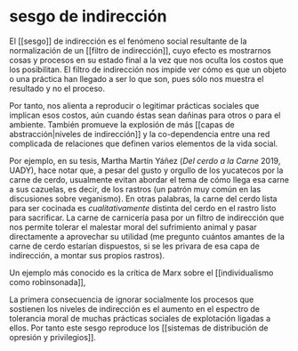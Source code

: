 # sesgo de indirección
El [[sesgo]] de indirección es el fenómeno social resultante de la normalización de un [[filtro de indirección]], cuyo efecto es mostrarnos cosas y procesos en su estado final a la vez que nos oculta los costos que los posibilitan. El filtro de indirección nos impide ver cómo es que un objeto o una práctica han llegado a ser lo que son, pues sólo nos muestra el resultado y no el proceso.

Por tanto, nos alienta a reproducir o legitimar prácticas sociales que implican esos costos, aún cuando éstas sean dañinas para otros o para el ambiente. También promueve la explosión de más [[capas de abstracción|niveles de indirección]] y la co-dependencia entre una red complicada de relaciones que definen varios elementos de la vida social.

Por ejemplo, en su tesis, Martha Martín Yáñez (*Del cerdo a la Carne* 2019, UADY), hace notar que, a pesar del gusto y orgullo de los yucatecos por la carne de cerdo, usualmente evitan abordar el tema de cómo llega esa carne a sus cazuelas, es decir, de los rastros (un patrón muy común en las discusiones sobre veganismo). En otras palabras, la carne del cerdo lista para ser cocinada es *cualitativamente* distinta del cerdo en el rastro listo para sacrificar. La carne de carnicería pasa por un filtro de indirección que nos permite tolerar el malestar moral del sufrimiento animal y pasar directamente a aprovechar su utilidad (me pregunto cuántos amantes de la carne de cerdo estarían dispuestos, si se les privara de esa capa de indirección, a montar sus propios rastros).

Un ejemplo más conocido es la crítica de Marx sobre el [[individualismo como robinsonada]], 

La primera consecuencia de ignorar socialmente los procesos que sostienen los niveles de indirección es el aumento en el espectro de tolerancia moral de muchas prácticas sociales de explotación ligadas a ellos. Por tanto este sesgo reproduce los [[sistemas de distribución de opresión y privilegios]].
